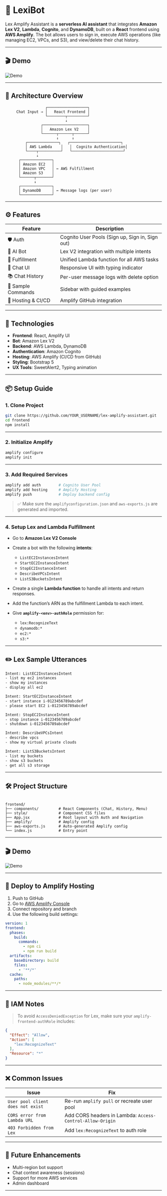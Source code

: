 # 🤖 LexiBot 

Lex Amplify Assistant is a **serverless AI assistant** that integrates **Amazon Lex V2**, **Lambda**, **Cognito**, and **DynamoDB**, built on a **React** frontend using **AWS Amplify**. The bot allows users to sign in, execute AWS operations (like managing EC2, VPCs, and S3), and view/delete their chat history.

---

## 🎬 Demo

![Demo](frontend/preview-lexa.gif)

---
## 📐 Architecture Overview

```plaintext
                  ┌──────────────────┐
     Chat Input → │   React Frontend │
                  └────────┬─────────┘
                           ↓
                ┌────────────────────┐
                │   Amazon Lex V2    │
                └──────┬──────┬──────┘
                       ↓      ↓
         ┌──────────────┐   ┌───────────────────────┐
         │ AWS Lambda    │   │  Cognito Authentication│
         └────┬──────────┘   └───────────────────────┘
              ↓
      ┌──────────────┐
      │ Amazon EC2   │
      │ Amazon VPC   │ ← AWS Fulfillment
      │ Amazon S3    │
      └──────┬───────┘
             ↓
      ┌──────────────┐
      │ DynamoDB     │ ← Message logs (per user)
      └──────────────┘
````

---

## ⚙️ Features

| Feature            | Description                                     |
| ------------------ | ----------------------------------------------- |
| 🛡 Auth            | Cognito User Pools (Sign up, Sign in, Sign out) |
| 🤖 AI Bot          | Lex V2 integration with multiple intents        |
| 🧠 Fulfillment     | Unified Lambda function for all AWS tasks       |
| 💬 Chat UI         | Responsive UI with typing indicator             |
| 📚 Chat History    | Per-user message logs with delete option        |
| 🧾 Sample Commands | Sidebar with guided examples                    |
| 🚀 Hosting & CI/CD | Amplify GitHub integration                      |

---

## 🧰 Technologies

* **Frontend**: React, Amplify UI
* **Bot**: Amazon Lex V2
* **Backend**: AWS Lambda, DynamoDB
* **Authentication**: Amazon Cognito
* **Hosting**: AWS Amplify (CI/CD from GitHub)
* **Styling**: Bootstrap 5
* **UX Tools**: SweetAlert2, Typing animation

---

## 📦 Setup Guide

### 1. Clone Project

```bash
git clone https://github.com/YOUR_USERNAME/lex-amplify-assistant.git
cd frontend
npm install
```

---

### 2. Initialize Amplify

```bash
amplify configure
amplify init
```

---

### 3. Add Required Services

```bash
amplify add auth        # Cognito User Pool
amplify add hosting     # Amplify Hosting
amplify push            # Deploy backend config
```

> ✅ Make sure the `amplifyconfiguration.json` and `aws-exports.js` are generated and imported.

---

### 4. Setup Lex and Lambda Fulfillment

* Go to **Amazon Lex V2 Console**
* Create a bot with the following **intents**:

  * `ListEC2InstancesIntent`
  * `StartEC2InstanceIntent`
  * `StopEC2InstanceIntent`
  * `DescribeVPCsIntent`
  * `ListS3BucketsIntent`
* Create a single **Lambda function** to handle all intents and return responses.
* Add the function’s ARN as the fulfillment Lambda to each intent.
* Give **`amplify-<env>-authRole`** permission for:

  * `lex:RecognizeText`
  * `dynamodb:*`
  * `ec2:*`
  * `s3:*`

---

## ✏️ Lex Sample Utterances

```txt
Intent: ListEC2InstancesIntent
- list my ec2 instances
- show my instances
- display all ec2

Intent: StartEC2InstanceIntent
- start instance i-0123456789abcdef
- please start EC2 i-0123456789abcdef

Intent: StopEC2InstanceIntent
- stop instance i-0123456789abcdef
- shutdown i-0123456789abcdef

Intent: DescribeVPCsIntent
- describe vpcs
- show my virtual private clouds

Intent: ListS3BucketsIntent
- list my buckets
- show s3 buckets
- get all s3 storage
```
---

## 🛠 Project Structure

```

frontend/
├── components/         # React Components (Chat, History, Menu)
├── style/              # Component CSS files
├── App.jsx             # Root layout with Auth and Navigation
├── amplify/            # Amplify config
├── aws-exports.js      # Auto-generated Amplify config
└── index.js            # Entry point

````

---

## 🎬 Demo

![Demo](./screens/demo.gif)

---

## 🚀 Deploy to Amplify Hosting

1. Push to GitHub
2. Go to [AWS Amplify Console](https://console.aws.amazon.com/amplify/)
3. Connect repository and branch
4. Use the following build settings:

```yaml
version: 1
frontend:
  phases:
    build:
      commands:
        - npm ci
        - npm run build
  artifacts:
    baseDirectory: build
    files:
      - '**/*'
  cache:
    paths:
      - node_modules/**/*
```

---

## 🔐 IAM Notes

> To avoid `AccessDeniedException` for Lex, make sure your `amplify-frontend-authRole` includes:

```json
{
  "Effect": "Allow",
  "Action": [
    "lex:RecognizeText"
  ],
  "Resource": "*"
}
```

---

## ❌ Common Issues

| Issue                             | Fix                                                       |
| --------------------------------- | --------------------------------------------------------- |
| `User pool client does not exist` | Re-run `amplify pull` or recreate user pool               |
| `CORS error from Lambda URL`      | Add CORS headers in Lambda: `Access-Control-Allow-Origin` |
| `403 Forbidden from Lex`          | Add `lex:RecognizeText` to auth role                      |

---

## 🧠 Future Enhancements

* Multi-region bot support
* Chat context awareness (sessions)
* Support for more AWS services
* Admin dashboard

---
